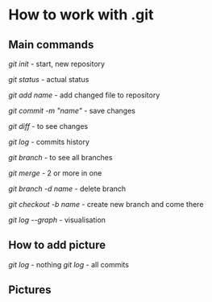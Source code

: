 # How to work with .git
## Main commands
*git init* - start, new repository

*git status* - actual status

*git add name* - add changed file to repository

*git commit -m "name"* - save changes

*git diff* - to see changes

*git log* - commits history

*git branch* - to see all branches

*git merge* - 2 or more in one

*git branch -d name* - delete branch

*git checkout -b name* - create new branch and come there

*git log --graph* - visualisation

## How to add picture

*git log* - nothing 
*git log* - all commits

## Pictures
